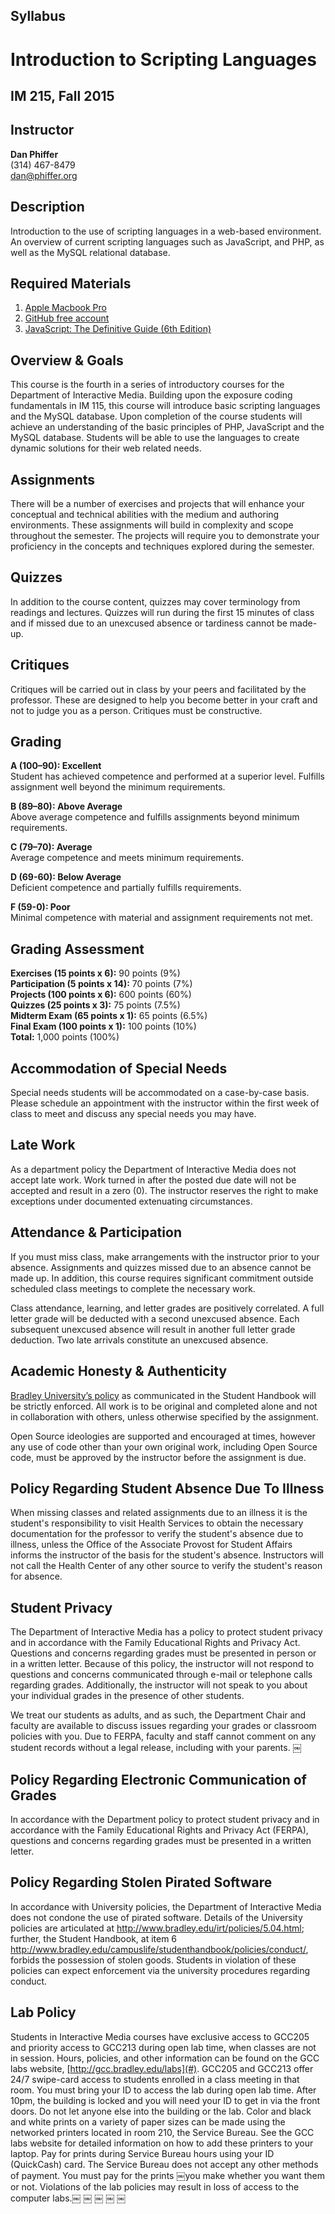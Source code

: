 ## Syllabus

# Introduction to Scripting Languages 
## IM 215, Fall 2015

## Instructor

__Dan Phiffer__  
(314) 467-8479  
dan@phiffer.org  

## Description

Introduction to the use of scripting languages in a web-based environment. An overview of current scripting languages such as JavaScript, and PHP, as well as the MySQL relational database. 

## Required Materials

1. [Apple Macbook Pro](http://www.bradley.edu/academic/colleges/cfa/laptop/)
2. [GitHub free account](https://github.com/)
3. [JavaScript: The Definitive Guide (6th Edition)](http://shop.oreilly.com/product/9780596805531.do)

## Overview & Goals 

This course is the fourth in a series of introductory courses for the Department of Interactive Media. Building upon the exposure coding fundamentals in IM 115, this course will introduce basic scripting languages and the MySQL database. 
Upon completion of the course students will achieve an understanding of the basic principles of PHP, JavaScript and the MySQL database. Students will be able to use the languages to create dynamic solutions for their web related needs. 

## Assignments

There will be a number of exercises and projects that will enhance your conceptual and technical abilities with the medium and authoring environments. These assignments will build in complexity and scope throughout the semester. The projects will require you to demonstrate your proficiency in the concepts and techniques explored during the semester. 

## Quizzes

In addition to the course content, quizzes may cover terminology from readings and lectures. Quizzes will run during the first 15 minutes of class and if missed due to an unexcused absence or tardiness cannot be made-up. 

## Critiques

Critiques will be carried out in class by your peers and facilitated by the professor. These are designed to help you become better in your craft and not to judge you as a person. Critiques must be constructive. 

## Grading 

__A (100–90): Excellent__  
Student has achieved competence and performed at a superior level. Fulfills assignment well beyond the minimum requirements. 

__B (89–80): Above Average__  
Above average competence and fulfills assignments beyond minimum requirements. 

__C (79–70): Average__  
Average competence and meets minimum requirements. 

__D (69-60): Below Average__  
Deficient competence and partially fulfills requirements.

__F (59-0): Poor__  
Minimal competence with material and assignment requirements not met. 

## Grading Assessment

__Exercises (15 points x 6):__ 90 points (9%)  
__Participation (5 points x 14):__ 70 points (7%)  
__Projects (100 points x 6):__ 600 points (60%)  
__Quizzes (25 points x 3):__ 75 points (7.5%)  
__Midterm Exam (65 points x 1):__ 65 points (6.5%)  
__Final Exam (100 points x 1):__ 100 points (10%)  
__Total:__ 1,000 points (100%)

## Accommodation of Special Needs  

Special needs students will be accommodated on a case-by-case basis. Please schedule an appointment with the instructor within the first week of class to meet and discuss any special needs you may have. 

## Late Work

As a department policy the Department of Interactive Media does not accept late work. Work turned in after the posted due date will not be accepted and result in a zero (0). The instructor reserves the right to make exceptions under documented extenuating circumstances. 

## Attendance & Participation 

If you must miss class, make arrangements with the instructor prior to your absence. Assignments and quizzes missed due to an absence cannot be made up. In addition, this course requires significant commitment outside scheduled class meetings to complete the necessary work. 

Class attendance, learning, and letter grades are positively correlated. A full letter grade will be deducted with a second unexcused absence. Each subsequent unexcused absence will result in another full letter grade deduction. Two late arrivals constitute an unexcused absence.

## Academic Honesty & Authenticity 

[Bradley University’s policy](http://www.bradley.edu/campuslife/studenthandbook/policies/) as communicated in the Student Handbook will be strictly enforced. All work is to be original and completed alone and not in collaboration with others, unless otherwise specified by the assignment.

Open Source ideologies are supported and encouraged at times, however any use of code other than your own original work, including Open Source code, must be approved by the instructor before the assignment is due. 

## Policy Regarding Student Absence Due To Illness 

When missing classes and related assignments due to an illness it is the student's responsibility to visit Health Services to obtain the necessary documentation for the professor to verify the student's absence due to illness, unless the Office of the Associate Provost for Student Affairs informs the instructor of the basis for the student's absence. Instructors will not call the Health Center of any other source to verify the student's reason for absence. 

## Student Privacy

The Department of Interactive Media has a policy to protect student privacy and in accordance with the Family Educational Rights and Privacy Act. Questions and concerns regarding grades must be presented in person or in a written letter. Because of this policy, the instructor will not respond to questions and concerns communicated through e-mail or telephone calls regarding grades. Additionally, the instructor will not speak to you about your individual grades in the presence of other students. 

We treat our students as adults, and as such, the Department Chair and faculty are available to discuss issues regarding your grades or classroom policies with you. Due to FERPA, faculty and staff cannot comment on any student records without a legal release, including with your parents. 
￼ 
## Policy Regarding Electronic Communication of Grades 

In accordance with the Department policy to protect student privacy and in accordance with the Family Educational Rights and Privacy Act (FERPA), questions and concerns regarding grades must be presented in a written letter.

## Policy Regarding Stolen Pirated Software

In accordance with University policies, the Department of Interactive Media does not condone the use of pirated software. Details of the University policies are articulated at http://www.bradley.edu/irt/policies/5.04.html; further, the Student Handbook, at item 6 http://www.bradley.edu/campuslife/studenthandbook/policies/conduct/, forbids the possession of stolen goods. Students in violation of these policies can expect enforcement via the university procedures regarding conduct. 

## Lab Policy

Students in Interactive Media courses have exclusive access to GCC205 and priority access to GCC213 during open lab time, when classes are not in session. Hours, policies, and other information can be found on the GCC labs website, [http://gcc.bradley.edu/labs](#). GCC205 and GCC213 offer 24/7 swipe-card access to students enrolled in a class meeting in that room. You must bring your ID to access the lab during open lab time. After 10pm, the building is locked and you will need your ID to get in via the front doors. Do not let anyone else into the building or the lab. Color and black and white prints on a variety of paper sizes can be made using the networked printers located in room 210, the Service Bureau. See the GCC labs website for detailed information on how to add these printers to your laptop. Pay for prints during Service Bureau hours using your ID (QuickCash) card. The Service Bureau does not accept any other methods of payment. You must pay for the prints ￼you make whether you want them or not. Violations of the lab policies may result in loss of access to the computer labs.￼
￼ ￼ ￼ 
￼ 
